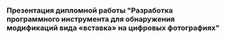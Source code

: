 ### Презентация дипломной работы "Разработка программного инструмента  для обнаружения модификаций вида «вставка» на цифровых фотографиях"

